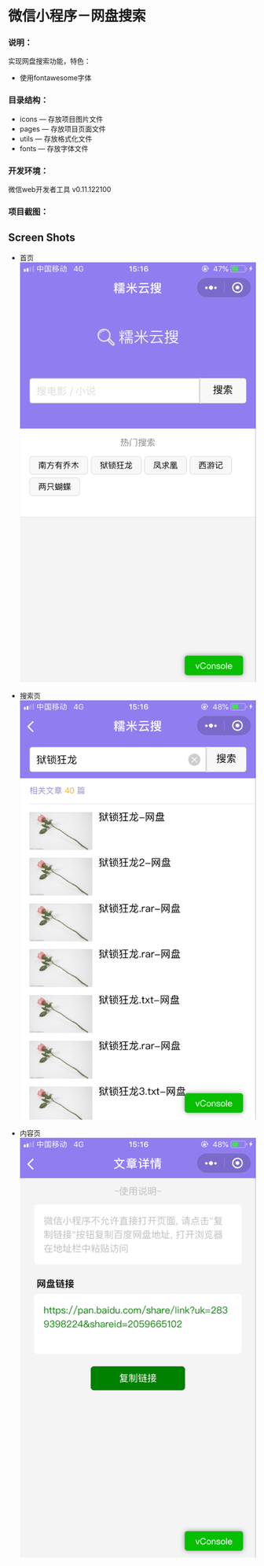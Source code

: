 # 微信小程序－网盘搜索

### 说明：

实现网盘搜索功能，特色：
- 使用fontawesome字体

### 目录结构：

- icons — 存放项目图片文件
- pages — 存放项目页面文件
- utils — 存放格式化文件
- fonts — 存放字体文件

### 开发环境：

微信web开发者工具 v0.11.122100

### 项目截图：

## Screen Shots

* 首页
![首页](./doc/1.jpg) 
* 搜索页
![文章列表](./doc/2.jpg)

* 内容页
![文章内容](./doc/3.jpg)

